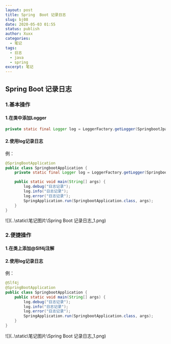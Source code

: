 ```yaml
---
layout: post
title: Spring  Boot 记录日志
slug: bj08
date: 2020-05-03 01:55
status: publish
author: Xuxx
categories: 
  - 笔记
tags: 
  - 日志
  - java
  - spring
excerpt: 笔记
---
```

## Spring  Boot 记录日志

### 1.基本操作

#### 1.在类中添加Logger

```java
private static final Logger log = LoggerFactory.getLogger(SpringbootJpaApplication.class);
```

#### 2.使用log记录日志

例：

```java
@SpringBootApplication
public class SpringbootApplication {
    private static final Logger log = LoggerFactory.getLogger(SpringbootApplication.class);

    public static void main(String[] args) {
        log.debug("日志记录");
        log.info("日志记录");
        log.error("日志记录");
        SpringApplication.run(SpringbootApplication.class, args);
    }
}
```

![](..\static\笔记图片\Spring  Boot 记录日志_1.png)

### 2.便捷操作

#### 1.在类上添加@Slf4j注解

#### 2.使用log记录日志

例：

```java
@Slf4j
@SpringBootApplication
public class SpringbootApplication {
    public static void main(String[] args) {
        log.debug("日志记录");
        log.info("日志记录");
        log.error("日志记录");
        SpringApplication.run(SpringbootApplication.class, args);
    }
}
```

![](..\static\笔记图片\Spring  Boot 记录日志_1.png)